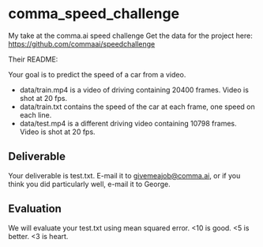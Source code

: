 # comma_speed_challenge

My take at the comma.ai speed challenge
Get the data for the project here: https://github.com/commaai/speedchallenge

Their README:

Your goal is to predict the speed of a car from a video.

- data/train.mp4 is a video of driving containing 20400 frames. Video is shot at 20 fps.
- data/train.txt contains the speed of the car at each frame, one speed on each line.
- data/test.mp4 is a different driving video containing 10798 frames. Video is shot at 20 fps.

Deliverable
-----

Your deliverable is test.txt. E-mail it to givemeajob@comma.ai, or if you think you did particularly well, e-mail it to George.

Evaluation
-----

We will evaluate your test.txt using mean squared error. <10 is good. <5 is better. <3 is heart.

